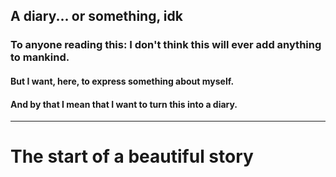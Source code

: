 ## A diary... or something, idk

### To anyone reading this: I don't think this will ever add anything to mankind.

#### But I want, here, to express something about myself.
#### And by that I mean that I want to turn this into a diary.

---
# The start of a beautiful story
